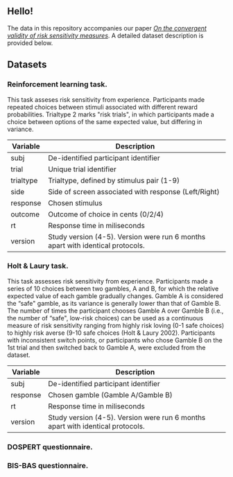 ## Hello! 
The data in this repository accompanies our paper [*On the convergent validity of risk sensitivity measures*](https://google.com/). A detailed dataset description is provided below. 

Datasets
--------

### Reinforcement learning task. 
This task asseses risk sensitivity from experience. Participants made repeated choices between stimuli associated with different reward probabilities. Trialtype 2 marks "risk trials", in which participants made a choice between options of the same expected value, but differing in variance. 

| Variable    | Description                                                     				|
|-------------|---------------------------------------------------------------------------------|
| subj        | De-identified participant identifier                            				|
| trial       | Unique trial identifier                                         				|
| trialtype   | Trialtype, defined by stimulus pair (1-9)                       				|
| side        | Side of screen associated with response (Left/Right)         					|
| response    | Chosen stimulus   																|
| outcome     | Outcome of choice in cents (0/2/4)                       						|
| rt          | Response time in miliseconds  													|
| version     | Study version (4-5). Version were run 6 months apart with identical protocols.  |

### Holt & Laury task. 

This task assesses risk sensitivity from experience. Participants made a series of 10 choices between two gambles, A and B, for which the relative expected value of each gamble gradually changes. Gamble A is considered the “safe" gamble, as its variance is generally lower than that of Gamble B. The number of times the participant chooses Gamble A over Gamble B (i.e., the number of “safe", low-risk choices) can be used as a continuous measure of risk sensitivity ranging from highly risk loving (0-1 safe choices) to highly risk averse (9-10 safe choices (Holt & Laury 2002). Participants with inconsistent switch points, or participants who chose Gamble B on the 1st trial and then switched back to Gamble A, were excluded from the dataset.


| Variable    | Description                                                     				|
|-------------|---------------------------------------------------------------------------------|
| subj        | De-identified participant identifier                            				|
| response    | Chosen gamble (Gamble A/Gamble B)                                        		|
| rt          | Response time in miliseconds  													|
| version     | Study version (4-5). Version were run 6 months apart with identical protocols.  |


### DOSPERT questionnaire. 



### BIS-BAS questionnaire. 